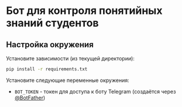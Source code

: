 # Бот для контроля понятийных знаний студентов

## Настройка окружения
Установите зависимости (из текущей директории):
```bash
pip install -r requirements.txt
```

Установите следующие переменные окружения:
* `BOT_TOKEN` - токен для доступа к боту Telegram (создаётся через [@BotFather](https://t.me/BotFather))
